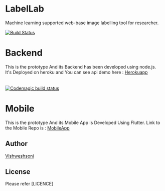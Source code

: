 
# LabelLab
Machine learning supported web-base image labelling tool for researcher. 

[![Build Status](https://travis-ci.org/vishweshsoni/LabelLab.svg?branch=master)](https://travis-ci.org/vishweshsoni/LabelLab)
# Backend
This is the prototype And its Backend has been developed using node.js.<br>
It's Deployed on heroku and You can see api demo here : <a href="https://radiant-harbor-82820.herokuapp.com/animal">Herokuapp</a>
<br><br><br>
[![Codemagic build status](https://api.codemagic.io/apps/5c98eb5b6023d0001e22037c/5c98eb5b6023d0001e22037b/status_badge.svg)](https://codemagic.io/apps/5c98eb5b6023d0001e22037c/5c98eb5b6023d0001e22037b/latest_build)

# Mobile
This is the prototype And its Mobile App is Developed Using Flutter.
Link to the Mobile Repo is : <a href="https://github.com/vishweshsoni/testing">MobileApp</a> 

## Author

[Vishweshsoni](http://github.com/vishweshsoni)


## License

Please refer [LICENCE]
